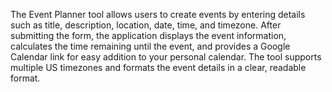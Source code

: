 The Event Planner tool allows users to create events by entering details such as title, description, location, date, time, and timezone. After submitting the form, the application displays the event information, calculates the time remaining until the event, and provides a Google Calendar link for easy addition to your personal calendar. The tool supports multiple US timezones and formats the event details in a clear, readable format.

<!-- Generated from commit: 1d19215d11b88842d1ee77ae6e81a4f908e76d8d -->